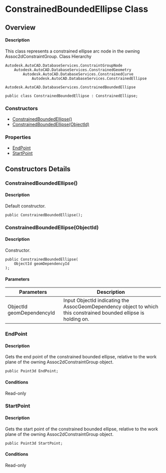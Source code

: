 # ConstrainedBoundedEllipse Class

## Overview

#### Description
This class represents a constrained ellipse arc node in the owning Assoc2dConstraintGroup.
Class Hierarchy
```text
Autodesk.AutoCAD.DatabaseServices.ConstraintGroupNode
    Autodesk.AutoCAD.DatabaseServices.ConstrainedGeometry
        Autodesk.AutoCAD.DatabaseServices.ConstrainedCurve
            Autodesk.AutoCAD.DatabaseServices.ConstrainedEllipse
                Autodesk.AutoCAD.DatabaseServices.ConstrainedBoundedEllipse
```

```text
public class ConstrainedBoundedEllipse : ConstrainedEllipse;
```

### Constructors

- [ConstrainedBoundedEllipse()](#constrainedboundedellipse())
- [ConstrainedBoundedEllipse(ObjectId)](#constrainedboundedellipse(objectid))

### Properties

- [EndPoint](#endpoint)
- [StartPoint](#startpoint)


## Constructors Details

### ConstrainedBoundedEllipse()

#### Description
Default constructor.
```text
public ConstrainedBoundedEllipse();
```

### ConstrainedBoundedEllipse(ObjectId)

#### Description
Constructor.
```text
public ConstrainedBoundedEllipse(
    ObjectId geomDependencyId
);
```

#### Parameters

| Parameters | Description |
| --- | --- |
| ObjectId geomDependencyId | Input ObjectId indicating the AssocGeomDependency object to which this constrained bounded ellipse is holding on. |

### EndPoint

#### Description
Gets the end point of the constrained bounded ellipse, relative to the work plane of the owning Assoc2dConstraintGroup object.
```text
public Point3d EndPoint;
```

#### Conditions
Read-only
### StartPoint

#### Description
Gets the start point of the constrained bounded ellipse, relative to the work plane of the owning Assoc2dConstraintGroup object.
```text
public Point3d StartPoint;
```

#### Conditions
Read-only